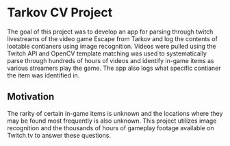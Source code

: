 # Tarkov CV Project
The goal of this project was to develop an app for parsing through twitch livestreams of the video game Escape from Tarkov and log the contents of lootable contianers using image recognition.
Videos were pulled using the Twitch API and OpenCV template matching was used to systematically parse through hundreds of hours of videos and identify in-game items as various streamers play the game.
The app also logs what specific contianer the item was identified in.

## Motivation
The rarity of certain in-game items is unknown and the locations where they may be found most frequently is also unknown. 
This project utilizes image recognition and the thousands of hours of gameplay footage available on Twitch.tv to answer these questions.

